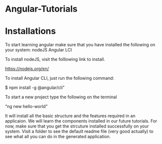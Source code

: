 # Angular-Tutorials

# Installations

To start learning angular make sure that you have installed the following on your system:
nodeJS
Angular LCI

To install nodeJS, visit the folllowing link to install.

https://nodejs.org/en/

To install Angular CLI, just run the following command:

$ npm install -g @angular/cli”

To start a new project type the following on the terminal 

“ng new hello-world”

It will install all the basic structure and the features required in an applicaion.
We will learn the components installed in our future tutorials. For now, make sure that you get the strcuture installed successfully on your system. Visit a folder to see the default readme file (very good actually) to see what all you can do in the generated application. 